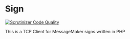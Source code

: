 # Sign

[![Scrutinizer Code Quality](https://scrutinizer-ci.com/g/YarekTyshchenko/Sign/badges/quality-score.png?b=master)](https://scrutinizer-ci.com/g/YarekTyshchenko/Sign/?branch=master)

This is a TCP Client for MessageMaker signs written in PHP
